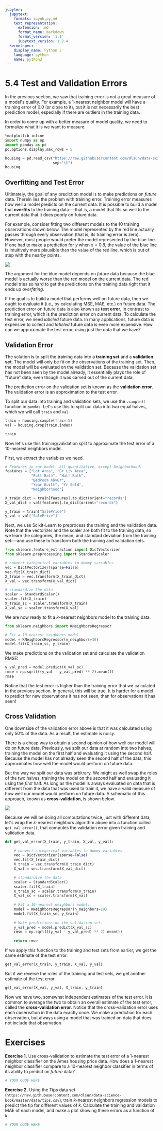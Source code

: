 ```yaml
---
jupyter:
  jupytext:
    formats: ipynb,py,md
    text_representation:
      extension: .md
      format_name: markdown
      format_version: '1.1'
      jupytext_version: 1.2.4
  kernelspec:
    display_name: Python 3
    language: python
    name: python3
---
```


# 5.4 Test and Validation Errors

In the previous section, we saw that training error is not a great measure of a model's quality. For example, a $1$-nearest neighbor model will have a training error of $0.0$ (or close to it), but it is not necessarily the best prediction model, especially if there are outliers in the training data.

In order to come up with a better measure of model quality, we need to formalize what it is we want to measure.

```python
%matplotlib inline
import numpy as np
import pandas as pd
pd.options.display.max_rows = 5

housing = pd.read_csv("https://raw.githubusercontent.com/dlsun/data-science-book/master/data/AmesHousing.txt",
                      sep="\t")
housing
```

## Overfitting and Test Error

Ultimately, the goal of any prediction model is to make predictions on _future_ data. Therein lies the problem with training error. Training error measures how well a model predicts on the current data. It is possible to build a model that **overfits** to the training data---that is, a model that fits so well to the current data that it does poorly on future data.

For example, consider fitting two different models to the 10 training observations shown below. The model represented by the red line actually passes through every observation (that is, its training error is zero). However, most people would prefer the model represented by the blue line. If one had to make a prediction for $y$ when $x = 0.8$, the value of the blue line is intuitively more plausible than the value of the red line, which is out of step with the nearby points.

![](overfitting.png)

The argument for the blue model depends on _future_ data because the blue model is actually worse than the red model on the current data. The red model tries so hard to get the predictions on the training data right that it ends up _overfitting_.

If the goal is to build a model that performs well on future data, then we ought to evaluate it (i.e., by calculating MSE, MAE, etc.) on future data. The prediction error on future data is also known as **test error**, in contrast to training error, which is the prediction error on current data. To calculate the test error, we need _labeled_ future data. In many applications, future data is expensive to collect and _labeled_ future data is even more expensive. How can we approximate the test error, using just the data that we have?


## Validation Error

The solution is to split the training data into a **training set** and a **validation set**. The model will only be fit on the observations of the training set. Then, the model will be evaluated on the validation set. Because the validation set has not been seen by the model already, it essentially plays the role of "future" data, even though it was carved out of the current data.

The prediction error on the validation set is known as the **validation error**. The validation error is an approximation to the test error.


To split our data into training and validation sets, we use the `.sample()` function in `pandas`. Let's use this to split our data into two equal halves, which we will call `train` and `val`.

```python
train = housing.sample(frac=.5)
val = housing.drop(train.index)

train
```

Now let's use this training/validation split to approximate the test error of a 10-nearest neighbors model.


First, we extract the variables we need.

```python
# Features in our model. All quantitative, except Neighborhood.
features = ["Lot Area", "Gr Liv Area",
            "Full Bath", "Half Bath",
            "Bedroom AbvGr", 
            "Year Built", "Yr Sold",
            "Neighborhood"]

X_train_dict = train[features].to_dict(orient="records")
X_val_dict = val[features].to_dict(orient="records")

y_train = train["SalePrice"]
y_val = val["SalePrice"]
```

Next, we use Scikit-Learn to preprocess the training and the validation data. Note that the vectorizer and the scaler are both fit to the training data, so we learn the categories, the mean, and standard deviation from the training set---and use these to transform both the training and validation sets.

```python
from sklearn.feature_extraction import DictVectorizer
from sklearn.preprocessing import StandardScaler

# convert categorical variables to dummy variables
vec = DictVectorizer(sparse=False)
vec.fit(X_train_dict)
X_train = vec.transform(X_train_dict)
X_val = vec.transform(X_val_dict)

# standardize the data
scaler = StandardScaler()
scaler.fit(X_train)
X_train_sc = scaler.transform(X_train)
X_val_sc = scaler.transform(X_val)
```

We are now ready to fit a $k$-nearest neighbors model to the training data.

```python
from sklearn.neighbors import KNeighborsRegressor

# Fit a 10-nearest neighbors model.
model = KNeighborsRegressor(n_neighbors=10)
model.fit(X_train_sc, y_train)
```

We make predictions on the validation set and calculate the validation RMSE:

```python
y_val_pred = model.predict(X_val_sc)
rmse = np.sqrt(((y_val - y_val_pred) ** 2).mean())
rmse
```

Notice that the test error is higher than the training error that we calculated in the previous section. In general, this will be true. It is harder for a model to predict for new observations it has not seen, than for observations it has seen!


## Cross Validation

One downside of the validation error above is that it was calculated using only 50% of the data. As a result, the estimate is noisy.

There is a cheap way to obtain a second opinion of how well our model will do on future data. Previously, we split our data at random into two halves, training the model on the first half and evaluating it using the second half. Because the model has not already seen the second half of the data, this approximates how well the model would perform on future data. 

But the way we split our data was arbitrary. We might as well swap the roles of the two halves, training the model on the _second_ half and evaluating it using the _first_ half. As long as the model is always evaluated on data that is different from the data that was used to train it, we have a valid measure of how well our model would perform on future data. A schematic of this approach, known as **cross-validation**, is shown below.

<img src="cross-validation.png" />

Because we will be doing all computations twice, just with different data, let's wrap the $k$-nearest neighbors algorithm above into a function called `get_val_error()`, that computes the validation error given training and validation data.

```python
def get_val_error(X_train, y_train, X_val, y_val):
    
    # convert categorical variables to dummy variables
    vec = DictVectorizer(sparse=False)
    vec.fit(X_train_dict)
    X_train = vec.transform(X_train_dict)
    X_val = vec.transform(X_val_dict)

    # standardize the data
    scaler = StandardScaler()
    scaler.fit(X_train)
    X_train_sc = scaler.transform(X_train)
    X_val_sc = scaler.transform(X_val)
    
    # Fit a 10-nearest neighbors model.
    model = KNeighborsRegressor(n_neighbors=10)
    model.fit(X_train_sc, y_train)
    
    # Make predictions on the validation set.
    y_val_pred = model.predict(X_val_sc)
    rmse = np.sqrt(((y_val - y_val_pred) ** 2).mean())
    
    return rmse
```

If we apply this function to the training and test sets from earlier, we get the same estimate of the test error.

```python
get_val_error(X_train, y_train, X_val, y_val)
```

But if we reverse the roles of the training and test sets, we get another estimate of the test error.

```python
get_val_error(X_val, y_val, X_train, y_train)
```

Now we have two, somewhat independent estimates of the test error. It is common to average the two to obtain an overall estimate of the test error, called the **cross-validation error**. Notice that the cross-validation error uses each observation in the data exactly once. We make a prediction for each observation, but always using a model that was trained on data that does not include that observation.


# Exercises


**Exercise 1.** Use cross-validation to estimate the test error of a 1-nearest neighbor classifier on the Ames housing price data. How does a 1-nearest neighbor classifier compare to a 10-nearest neighbor classifier in terms of its ability to predict on _future_ data?

```python
# YOUR CODE HERE
```

**Exercise 2.** Using the Tips data set (`https://raw.githubusercontent.com/dlsun/data-science-book/master/data/tips.csv`), train $k$-nearest neighbors regression models to predict the tip for different values of $k$. Calculate the training and validation MAE of each model, and make a plot showing these errors as a function of $k$.

```python
# YOUR CODE HERE
```

